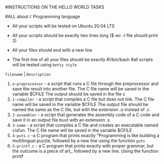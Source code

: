 
#INSTRUCTIONS ON THE HELLO WORLD TASKS

#ALL about `C` Programming language

+ All your scripts will be tested on Ubuntu 20.04 LTS

+ All your scripts should be exactly two lines long ($ wc -l file should print 2)

+ All your files should end with a new line

+ The first line of all your files should be exactly #!/bin/bash
#all scripts will be tested using `betty style` 

`filename`            |       `Description`
1. `o-preprocessor` - a script that runs a C file through the preprocessor and save the result into another file.
The C file name will be saved in the variable $CFILE
The output should be saved in the file c
2. `1-compiler` - a script that compiles a C file but does not link.
The C file name will be saved in the variable $CFILE
The output file should be named the same as the C file, but with the extension .o instead of .c
3. `2-assembler` -  a script that generates the assembly code of a C code and save it in an output file buut with an extension .s
4. `3-name`  - a script that compiles a C file and creates an executable named cisfun.
The C file name will be saved in the variable $CFILE
5. `4-puts.c` -a C program that prints exactly "Programming is like building a multilingual puzzle, followed by a new line using the function `puts`
6. `5-printf.c` - a C program that prints exactly with proper grammar, but the outcome is a piece of art,, followed by a new line.
Using the function printf
